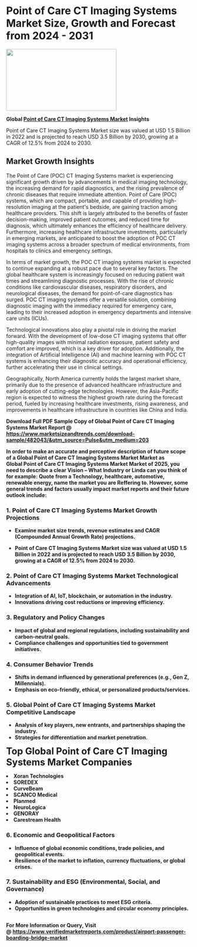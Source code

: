 <H1>Point of Care CT Imaging Systems Market Size, Growth and Forecast from 2024 - 2031</H1><img class="aligncenter size-medium wp-image-584254" src="https://thirdeyenews.in/wp-content/uploads/2024/09/Global-Market-Research-300x168.jpeg" alt="" width="300" height="168" /><p><strong>Global&nbsp;<a href="https://www.marketsizeandtrends.com/download-sample/482043/&amp;utm_source=Pulse&amp;utm_medium=203">Point of Care CT Imaging Systems Market</a> Insights</strong></p><p>Point of Care CT Imaging Systems Market size was valued at USD 1.5 Billion in 2022 and is projected to reach USD 3.5 Billion by 2030, growing at a CAGR of 12.5% from 2024 to 2030.</p><p><h2>Market Growth Insights</h2> <p>The Point of Care (POC) CT Imaging Systems market is experiencing significant growth driven by advancements in medical imaging technology, the increasing demand for rapid diagnostics, and the rising prevalence of chronic diseases that require immediate attention. Point of Care (POC) systems, which are compact, portable, and capable of providing high-resolution imaging at the patient's bedside, are gaining traction among healthcare providers. This shift is largely attributed to the benefits of faster decision-making, improved patient outcomes, and reduced time for diagnosis, which ultimately enhances the efficiency of healthcare delivery. Furthermore, increasing healthcare infrastructure investments, particularly in emerging markets, are anticipated to boost the adoption of POC CT imaging systems across a broader spectrum of medical environments, from hospitals to clinics and emergency settings.</p> <p><strong></strong></p> <p>In terms of market growth, the POC CT imaging systems market is expected to continue expanding at a robust pace due to several key factors. The global healthcare system is increasingly focused on reducing patient wait times and streamlining diagnostic processes. With the rise of chronic conditions like cardiovascular diseases, respiratory disorders, and neurological diseases, the demand for point-of-care diagnostics has surged. POC CT imaging systems offer a versatile solution, combining diagnostic imaging with the immediacy required for emergency care, leading to their increased adoption in emergency departments and intensive care units (ICUs).</p> <p>Technological innovations also play a pivotal role in driving the market forward. With the development of low-dose CT imaging systems that offer high-quality images with minimal radiation exposure, patient safety and comfort are improved, which is a key driver for adoption. Additionally, the integration of Artificial Intelligence (AI) and machine learning with POC CT systems is enhancing their diagnostic accuracy and operational efficiency, further accelerating their use in clinical settings.</p> <p>Geographically, North America currently holds the largest market share, primarily due to the presence of advanced healthcare infrastructure and early adoption of cutting-edge technologies. However, the Asia-Pacific region is expected to witness the highest growth rate during the forecast period, fueled by increasing healthcare investments, rising awareness, and improvements in healthcare infrastructure in countries like China and India.</p> <p><strong></p><p><span class=""><strong>Download Full PDF Sample Copy of Global Point of Care CT Imaging Systems Market Report</strong> @ <a href="https://www.marketsizeandtrends.com/download-sample/482043/&amp;utm_source=Pulse&amp;utm_medium=203" target="_blank">https://www.marketsizeandtrends.com/download-sample/482043/&amp;utm_source=Pulse&amp;utm_medium=203</a></span></p><p>In order to make an accurate and perceptive description of future scope of a Global&nbsp;Point of Care CT Imaging Systems Market Market as Global&nbsp;Point of Care CT Imaging Systems Market Market of 2025, you need to describe a clear Vision &ndash; What Industry or Linda can you think of for example: Quote from a Technology, healthcare, automotive, renewable energy, name the market you are Reffering to. However, some general trends and factors usually impact market reports and their future outlook include:</p><h3>1.&nbsp;<strong>Point of Care CT Imaging Systems Market Growth Projections</strong></h3><ul><li>Examine market size trends, revenue estimates and CAGR (Compounded Annual Growth Rate) projections.</li><li><p>Point of Care CT Imaging Systems Market size was valued at USD 1.5 Billion in 2022 and is projected to reach USD 3.5 Billion by 2030, growing at a CAGR of 12.5% from 2024 to 2030.</p></li></ul><h3>2.&nbsp;<strong>Point of Care CT Imaging Systems Market Technological Advancements</strong></h3><ul><li>Integration of AI, IoT, blockchain, or automation in the industry.</li><li>Innovations driving cost reductions or improving efficiency.</li></ul><h3>3.&nbsp;<strong>Regulatory and Policy Changes</strong></h3><ul><li>Impact of global and regional regulations, including sustainability and carbon-neutral goals.</li><li>Compliance challenges and opportunities tied to government initiatives.</li></ul><h3>4.&nbsp;<strong>Consumer Behavior Trends</strong></h3><ul><li>Shifts in demand influenced by generational preferences (e.g., Gen Z, Millennials).</li><li>Emphasis on eco-friendly, ethical, or personalized products/services.</li></ul><h3>5.&nbsp;<strong>Global Point of Care CT Imaging Systems Market Competitive Landscape</strong></h3><ul><li>Analysis of key players, new entrants, and partnerships shaping the industry.</li><li>Strategies for differentiation and market penetration.</li></ul><p data-pm-slice="1 1 []"><span style="color: inherit; font-family: inherit; font-size: 25px;">Top Global Point of Care CT Imaging Systems Market Companies</span></p><div class="" data-test-id=""><p><li>Xoran Technologies</li><li> SOREDEX</li><li> CurveBeam</li><li> SCANCO Medical</li><li> Planmed</li><li> NeuroLogica</li><li> GENORAY</li><li> Carestream Health</li></p></div><h3>6.&nbsp;<strong>Economic and Geopolitical Factors</strong></h3><ul><li>Influence of global economic conditions, trade policies, and geopolitical events.</li><li>Resilience of the market to inflation, currency fluctuations, or global crises.</li></ul><h3>7.&nbsp;<strong>Sustainability and ESG (Environmental, Social, and Governance)</strong></h3><ul><li>Adoption of sustainable practices to meet ESG criteria.</li><li>Opportunities in green technologies and circular economy principles.</li></ul><h2><strong style="font-size: 14px;">For More Information or Query, Visit @&nbsp;</strong><a style="background-color: #ffffff; font-size: 14px;" href="https://www.marketsizeandtrends.com/report/point-of-care-ct-imaging-systems-market/" target="_blank">https://www.verifiedmarketreports.com/product/airport-passenger-boarding-bridge-market</a></h2>
